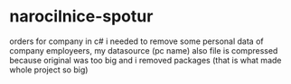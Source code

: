 # narocilnice-spotur
orders for company in c#
i needed to remove some personal data of company employeers, my datasource (pc name)
also file is compressed because original was too big and i removed packages (that is what made whole project so big)
